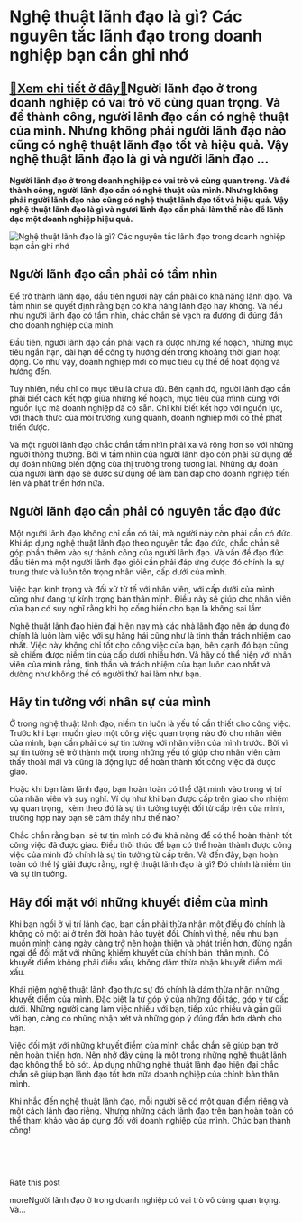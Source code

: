 Nghệ thuật lãnh đạo là gì? Các nguyên tắc lãnh đạo trong doanh nghiệp bạn cần ghi nhớ
=====================================================================================

[:gift:Xem chi tiết ở đây:gift:](https://hddtvn.com/nghe-thuat-lanh-dao-la-gi-cac-nguyen-tac-lanh-dao-trong-doanh-nghiep-ban-can-ghi-nho/)Người lãnh đạo ở trong doanh nghiệp có vai trò vô cùng quan trọng. Và để thành công, người lãnh đạo cần có nghệ thuật của mình. Nhưng không phải người lãnh đạo nào cũng có nghệ thuật lãnh đạo tốt và hiệu quả. Vậy nghệ thuật lãnh đạo là gì và người lãnh đạo …
------------------------------------------------------------------------------------------------------------------------------------------------------------------------------------------------------------------------------------------------------------------

**Người lãnh đạo ở trong doanh nghiệp có vai trò vô cùng quan trọng. Và để thành công, người lãnh đạo cần có nghệ thuật của mình. Nhưng không phải người lãnh đạo nào cũng có nghệ thuật lãnh đạo tốt và hiệu quả. Vậy nghệ thuật lãnh đạo là gì và người lãnh đạo cần phải làm thế nào để lãnh đạo một doanh nghiệp hiệu quả.**


![Nghệ thuật lãnh đạo là gì? Các nguyên tắc lãnh đạo trong doanh nghiệp bạn cần ghi nhớ](https://hddtvn.com/wp-content/uploads/2021/01/businessman-big-city_104033-68.jpg)


Người lãnh đạo cần phải có tầm nhìn
-----------------------------------


Để trở thành lãnh đạo, đầu tiên người này cần phải có khả năng lãnh đạo. Và tầm nhìn sẽ quyết định rằng bạn có khả năng lãnh đạo hay không. Và nếu như người lãnh đạo có tầm nhìn, chắc chắn sẽ vạch ra đường đi đúng đắn cho doanh nghiệp của mình.


Đầu tiên, người lãnh đạo cần phải vạch ra được những kế hoạch, những mục tiêu ngắn hạn, dài hạn để công ty hướng đến trong khoảng thời gian hoạt động. Có như vậy, doanh nghiệp mới có mục tiêu cụ thể để hoạt động và hướng đến.


Tuy nhiên, nếu chỉ có mục tiêu là chưa đủ. Bên cạnh đó, người lãnh đạo cần phải biết cách kết hợp giữa những kế hoạch, mục tiêu của mình cùng với nguồn lực mà doanh nghiệp đã có sẵn. Chỉ khi biết kết hợp với nguồn lực, với thách thức của môi trường xung quanh, doanh nghiệp mới có thể phát triển được.


Và một người lãnh đạo chắc chắn tầm nhìn phải xa và rộng hơn so với những người thông thường. Bởi vì tầm nhìn của người lãnh đạo còn phải sử dụng để dự đoán những biến động của thị trường trong tương lai. Những dự đoán của người lãnh đạo sẽ được sử dụng để làm bàn đạp cho doanh nghiệp tiến lên và phát triển hơn nữa.


Người lãnh đạo cần phải có nguyên tắc đạo đức
---------------------------------------------


Một người lãnh đạo không chỉ cần có tài, mà người này còn phải cần có đức. Khi áp dụng nghệ thuật lãnh đạo theo nguyên tắc đạo đức, chắc chắn sẽ góp phần thêm vào sự thành công của người lãnh đạo. Và vấn đề đạo đức đầu tiên mà một người lãnh đạo giỏi cần phải đáp ứng được đó chính là sự trung thực và luôn tôn trọng nhân viên, cấp dưới của mình.


Việc bạn kính trọng và đối xử tử tế với nhân viên, với cấp dưới của mình cũng như đang tự kính trọng bản thân mình. Điều này sẽ giúp cho nhân viên của bạn có suy nghĩ rằng khi họ cống hiến cho bạn là không sai lầm


Nghệ thuật lãnh đạo hiện đại hiện nay mà các nhà lãnh đạo nên áp dụng đó chính là luôn làm việc với sự hăng hái cũng như là tinh thần trách nhiệm cao nhất. Việc này không chỉ tốt cho công việc của bạn, bên cạnh đó bạn cũng sẽ chiếm được niềm tin của cấp dưới nhiều hơn. Và hãy cố thể hiện với nhân viên của mình rằng, tinh thần và trách nhiệm của bạn luôn cao nhất và dường như không thể có người thứ hai làm như bạn.


Hãy tin tưởng với nhân sự của mình
----------------------------------


Ở trong nghệ thuật lãnh đạo, niềm tin luôn là yếu tố cần thiết cho công việc. Trước khi bạn muốn giao một công việc quan trọng nào đó cho nhân viên của mình, bạn cần phải có sự tin tưởng với nhân viên của mình trước. Bởi vì sự tin tưởng sẽ trở thành một trong những yếu tố giúp cho nhân viên cảm thấy thoải mái và cũng là động lực để hoàn thành tốt công việc đã được giao.


Hoặc khi bạn làm lãnh đạo, bạn hoàn toàn có thể đặt mình vào trong vị trí của nhân viên và suy nghĩ. Ví dụ như khi bạn được cấp trên giao cho nhiệm vụ quan trọng,  kèm theo đó là sự tin tưởng tuyệt đối từ cấp trên của mình, trường hợp này bạn sẽ cảm thấy như thế nào?


Chắc chắn rằng bạn  sẽ tự tin mình có đủ khả năng để có thể hoàn thành tốt công việc đã được giao. Điều thôi thúc để bạn có thể hoàn thành được công việc của mình đó chính là sự tin tưởng từ cấp trên. Và đến đây, bạn hoàn toàn có thể lý giải được rằng, nghệ thuật lãnh đạo là gì? Đó chính là niềm tin và sự tin tưởng.


Hãy đối mặt với những khuyết điểm của mình
------------------------------------------


Khi bạn ngồi ở vị trí lãnh đạo, bạn cần phải thừa nhận một điều đó chính là không có một ai ở trên đời hoàn hảo tuyệt đối. Chính vì thế, nếu như bạn muốn mình càng ngày càng trở nên hoàn thiện và phát triển hơn, đừng ngần ngại để đối mặt với những khiếm khuyết của chính bản  thân mình. Có khuyết điểm không phải điều xấu, không dám thừa nhận khuyết điểm mới xấu.


Khái niệm nghệ thuật lãnh đạo thực sự đó chính là dám thừa nhận những khuyết điểm của mình. Đặc biệt là từ góp ý của những đối tác, góp ý từ cấp dưới. Những người càng làm việc nhiều với bạn, tiếp xúc nhiều và gần gũi với bạn, càng có những nhận xét và những góp ý đúng đắn hơn dành cho bạn.


Việc đối mặt với những khuyết điểm của mình chắc chắn sẽ giúp bạn trở nên hoàn thiện hơn. Nên nhớ đây cũng là một trong những nghệ thuật lãnh đạo không thể bỏ sót. Áp dụng những nghệ thuật lãnh đạo hiện đại chắc chắn sẽ giúp bạn lãnh đạo tốt hơn nữa doanh nghiệp của chính bản thân mình.


Khi nhắc đến nghệ thuật lãnh đạo, mỗi người sẽ có một quan điểm riêng và một cách lãnh đạo riêng. Nhưng những cách lãnh đạo trên bạn hoàn toàn có thể tham khảo vào áp dụng đối với doanh nghiệp của mình. Chúc bạn thành công!


 


 








































Rate this post


moreNgười lãnh đạo ở trong doanh nghiệp có vai trò vô cùng quan trọng. Và…

